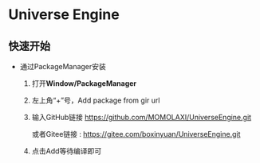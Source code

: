 # Universe Engine	
## 快速开始

- 通过PackageManager安装

  1. 打开**Window/PackageManager**

  2. 左上角“+”号，Add package from gir url

  3. 输入GitHub链接 https://github.com/MOMOLAXI/UniverseEngine.git 

     或者Gitee链接 : https://gitee.com/boxinyuan/UniverseEngine.git

  4. 点击Add等待编译即可

